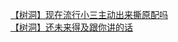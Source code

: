 [【树洞】现在流行小三主动出来撕原配吗](http://tieba.baidu.com/p/3861215758?see_lz=1&pn=)   
[【树洞】还未来得及跟你讲的话](http://tieba.baidu.com/p/3860631567?see_lz=1&pn=)   
